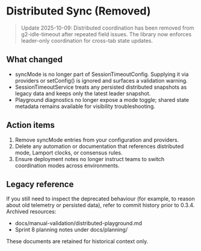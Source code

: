 # Distributed Sync (Removed)

> Update 2025-10-09: Distributed coordination has been removed from 
g2-idle-timeout after repeated field issues. The library now enforces leader-only coordination for cross-tab state updates.

## What changed
- syncMode is no longer part of SessionTimeoutConfig. Supplying it via providers or setConfig() is ignored and surfaces a validation warning.
- SessionTimeoutService treats any persisted distributed snapshots as legacy data and keeps only the latest leader snapshot.
- Playground diagnostics no longer expose a mode toggle; shared state metadata remains available for visibility troubleshooting.

## Action items
1. Remove syncMode entries from your configuration and providers.
2. Delete any automation or documentation that references distributed mode, Lamport clocks, or consensus rules.
3. Ensure deployment notes no longer instruct teams to switch coordination modes across environments.

## Legacy reference
If you still need to inspect the deprecated behaviour (for example, to reason about old telemetry or persisted data), refer to commit history prior to 0.3.4. Archived resources:
- docs/manual-validation/distributed-playground.md
- Sprint 8 planning notes under docs/planning/

These documents are retained for historical context only.
